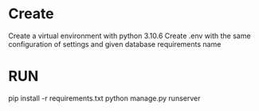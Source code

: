 # Create
Create a virtual environment with python 3.10.6
Create .env with the same configuration of settings and given database requirements name
# RUN
pip install -r requirements.txt
python manage.py runserver